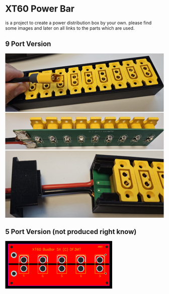 <h1>XT60 Power Bar</h1>
<p></p>is a project to create a power distribution box by your own.
please find some images and later on all links to the parts which are used.</p>

<h2>9 Port Version</h2>
<img src="https://github.com/DF3MT/XT60_Power_Bar/blob/master/XT60%20Power%20Bar%209X/images/PowerBar%209x%20001.jpeg" />
<img src="https://github.com/DF3MT/XT60_Power_Bar/blob/master/XT60%20Power%20Bar%209X/images/PowerBar%209x%20002.jpeg" />
<img src="https://github.com/DF3MT/XT60_Power_Bar/blob/master/XT60%20Power%20Bar%209X/images/PowerBar%209x%20003.jpeg" />


<h2>5 Port Version (not produced right know)</h2>
<img src="https://github.com/DF3MT/XT60_Power_Bar/blob/master/XT60%20Power%20Bar%205X/images/PCB%20XT60%20Power%20Bar%205X.png?raw=true" />

